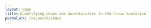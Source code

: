 ```yaml
---
layout: page
title: Quantifying chaos and uncertainties in the ocean evolution
permalink: /research/chaos
---
```

